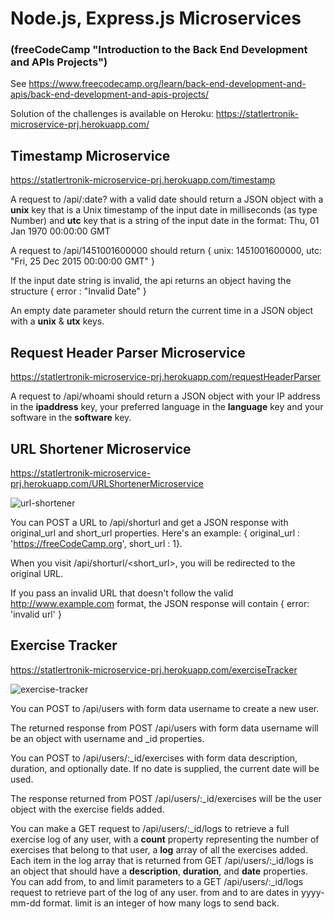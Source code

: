 
# Node.js, Express.js Microservices

### (freeCodeCamp "Introduction to the Back End Development and APIs Projects")

See https://www.freecodecamp.org/learn/back-end-development-and-apis/back-end-development-and-apis-projects/

Solution of the challenges is available on Heroku: https://statlertronik-microservice-prj.herokuapp.com/

## Timestamp Microservice  
https://statlertronik-microservice-prj.herokuapp.com/timestamp

A request to /api/:date? with a valid date should return a JSON object with a **unix** key that is a Unix timestamp of the input date in milliseconds (as type Number) and **utc** key that is a string of the input date in the format: Thu, 01 Jan 1970 00:00:00 GMT

A request to /api/1451001600000 should return { unix: 1451001600000, utc: "Fri, 25 Dec 2015 00:00:00 GMT" }

If the input date string is invalid, the api returns an object having the structure { error : "Invalid Date" }

An empty date parameter should return the current time in a JSON object with a **unix** & **utx** keys.

## Request Header Parser Microservice  
https://statlertronik-microservice-prj.herokuapp.com/requestHeaderParser

A request to /api/whoami should return a JSON object with your IP address in the **ipaddress** key, your preferred language in the **language** key and your software in the **software** key.

## URL Shortener Microservice  
https://statlertronik-microservice-prj.herokuapp.com/URLShortenerMicroservice

![url-shortener](https://user-images.githubusercontent.com/54773918/185158931-f961edfd-0fdf-4153-8b5e-52091546dd53.png)


You can POST a URL to /api/shorturl and get a JSON response with original_url and short_url properties. Here's an example: { original_url : 'https://freeCodeCamp.org', short_url : 1}.

When you visit /api/shorturl/<short_url>, you will be redirected to the original URL.

If you pass an invalid URL that doesn't follow the valid http://www.example.com format, the JSON response will contain { error: 'invalid url' }

## Exercise Tracker  
https://statlertronik-microservice-prj.herokuapp.com/exerciseTracker

![exercise-tracker](https://user-images.githubusercontent.com/54773918/185161574-6b655954-8c50-44d6-96f1-fadc58566279.png)

You can POST to /api/users with form data username to create a new user.

The returned response from POST /api/users with form data username will be an object with username and _id properties.

You can POST to /api/users/:_id/exercises with form data description, duration, and optionally date. If no date is supplied, the current date will be used.

The response returned from POST /api/users/:_id/exercises will be the user object with the exercise fields added.

You can make a GET request to /api/users/:_id/logs to retrieve a full exercise log of any user, with a **count** property representing the number of exercises that belong to that user, a **log** array of all the exercises added. Each item in the log array that is returned from GET /api/users/:_id/logs is an object that should have a **description**, **duration**, and **date** properties. You can add from, to and limit parameters to a GET /api/users/:_id/logs request to retrieve part of the log of any user. from and to are dates in yyyy-mm-dd format. limit is an integer of how many logs to send back.



